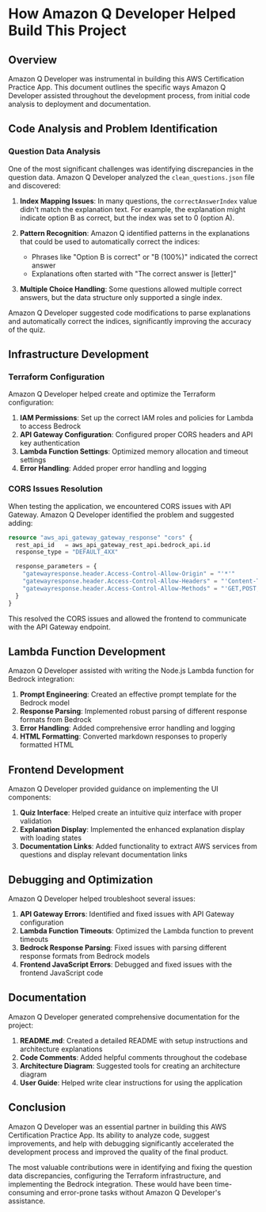 # How Amazon Q Developer Helped Build This Project

## Overview

Amazon Q Developer was instrumental in building this AWS Certification Practice App. This document outlines the specific ways Amazon Q Developer assisted throughout the development process, from initial code analysis to deployment and documentation.

## Code Analysis and Problem Identification

### Question Data Analysis

One of the most significant challenges was identifying discrepancies in the question data. Amazon Q Developer analyzed the `clean_questions.json` file and discovered:

1. **Index Mapping Issues**: In many questions, the `correctAnswerIndex` value didn't match the explanation text. For example, the explanation might indicate option B as correct, but the index was set to 0 (option A).

2. **Pattern Recognition**: Amazon Q identified patterns in the explanations that could be used to automatically correct the indices:
   - Phrases like "Option B is correct" or "B (100%)" indicated the correct answer
   - Explanations often started with "The correct answer is [letter]"

3. **Multiple Choice Handling**: Some questions allowed multiple correct answers, but the data structure only supported a single index.

Amazon Q Developer suggested code modifications to parse explanations and automatically correct the indices, significantly improving the accuracy of the quiz.

## Infrastructure Development

### Terraform Configuration

Amazon Q Developer helped create and optimize the Terraform configuration:

1. **IAM Permissions**: Set up the correct IAM roles and policies for Lambda to access Bedrock
2. **API Gateway Configuration**: Configured proper CORS headers and API key authentication
3. **Lambda Function Settings**: Optimized memory allocation and timeout settings
4. **Error Handling**: Added proper error handling and logging

### CORS Issues Resolution

When testing the application, we encountered CORS issues with API Gateway. Amazon Q Developer identified the problem and suggested adding:

```terraform
resource "aws_api_gateway_gateway_response" "cors" {
  rest_api_id   = aws_api_gateway_rest_api.bedrock_api.id
  response_type = "DEFAULT_4XX"

  response_parameters = {
    "gatewayresponse.header.Access-Control-Allow-Origin" = "'*'"
    "gatewayresponse.header.Access-Control-Allow-Headers" = "'Content-Type,X-Amz-Date,Authorization,X-Api-Key,X-Amz-Security-Token'"
    "gatewayresponse.header.Access-Control-Allow-Methods" = "'GET,POST,OPTIONS'"
  }
}
```

This resolved the CORS issues and allowed the frontend to communicate with the API Gateway endpoint.

## Lambda Function Development

Amazon Q Developer assisted with writing the Node.js Lambda function for Bedrock integration:

1. **Prompt Engineering**: Created an effective prompt template for the Bedrock model
2. **Response Parsing**: Implemented robust parsing of different response formats from Bedrock
3. **Error Handling**: Added comprehensive error handling and logging
4. **HTML Formatting**: Converted markdown responses to properly formatted HTML

## Frontend Development

Amazon Q Developer provided guidance on implementing the UI components:

1. **Quiz Interface**: Helped create an intuitive quiz interface with proper validation
2. **Explanation Display**: Implemented the enhanced explanation display with loading states
3. **Documentation Links**: Added functionality to extract AWS services from questions and display relevant documentation links

## Debugging and Optimization

Amazon Q Developer helped troubleshoot several issues:

1. **API Gateway Errors**: Identified and fixed issues with API Gateway configuration
2. **Lambda Function Timeouts**: Optimized the Lambda function to prevent timeouts
3. **Bedrock Response Parsing**: Fixed issues with parsing different response formats from Bedrock models
4. **Frontend JavaScript Errors**: Debugged and fixed issues with the frontend JavaScript code

## Documentation

Amazon Q Developer generated comprehensive documentation for the project:

1. **README.md**: Created a detailed README with setup instructions and architecture explanations
2. **Code Comments**: Added helpful comments throughout the codebase
3. **Architecture Diagram**: Suggested tools for creating an architecture diagram
4. **User Guide**: Helped write clear instructions for using the application

## Conclusion

Amazon Q Developer was an essential partner in building this AWS Certification Practice App. Its ability to analyze code, suggest improvements, and help with debugging significantly accelerated the development process and improved the quality of the final product.

The most valuable contributions were in identifying and fixing the question data discrepancies, configuring the Terraform infrastructure, and implementing the Bedrock integration. These would have been time-consuming and error-prone tasks without Amazon Q Developer's assistance.
